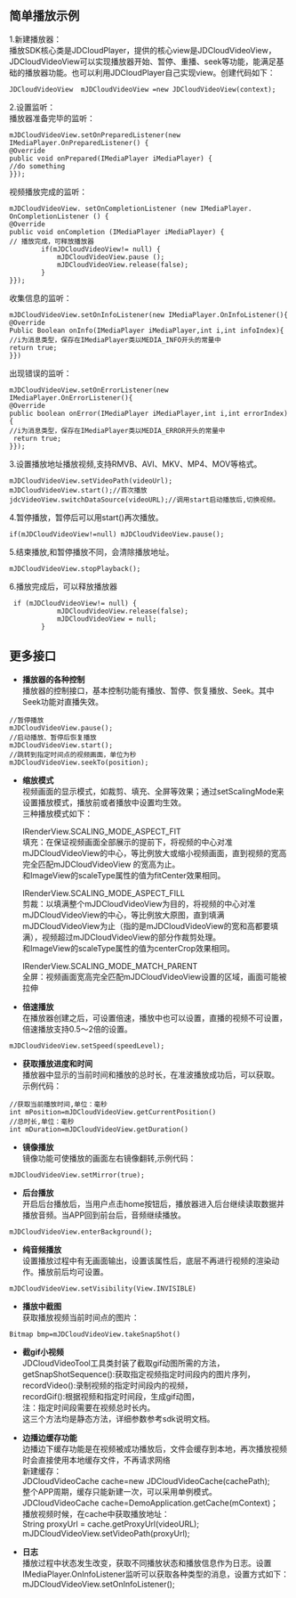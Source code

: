 ## 简单播放示例

1.新建播放器：  
播放SDK核心类是JDCloudPlayer，提供的核心view是JDCloudVideoView，JDCloudVideoView可以实现播放器开始、暂停、重播、seek等功能，能满足基础的播放器功能。也可以利用JDCloudPlayer自己实现view。创建代码如下：  
```
JDCloudVideoView  mJDCloudVideoView =new JDCloudVideoView(context);
```
2.设置监听：  
播放器准备完毕的监听：
```  
mJDCloudVideoView.setOnPreparedListener(new IMediaPlayer.OnPreparedListener() {
@Override
public void onPrepared(IMediaPlayer iMediaPlayer) {
//do something
}});
```  
视频播放完成的监听：
```
mJDCloudVideoView. setOnCompletionListener (new IMediaPlayer. OnCompletionListener () {
@Override
public void onCompletion (IMediaPlayer iMediaPlayer) {
// 播放完成，可释放播放器
		if(mJDCloudVideoView!= null) {
			mJDCloudVideoView.pause ();
			mJDCloudVideoView.release(false);
		}
}});
```  
收集信息的监听：
```
mJDCloudVideoView.setOnInfoListener(new IMediaPlayer.OnInfoListener(){
@Override
Public Boolean onInfo(IMediaPlayer iMediaPlayer,int i,int infoIndex){
//i为消息类型，保存在IMediaPlayer类以MEDIA_INFO开头的常量中
return true;
}})
```  
出现错误的监听：
```
mJDCloudVideoView.setOnErrorListener(new IMediaPlayer.OnErrorListener(){
@Override
public boolean onError(IMediaPlayer iMediaPlayer,int i,int errorIndex) {
//i为消息类型，保存在IMediaPlayer类以MEDIA_ERROR开头的常量中
 return true;
}});
```  
3.设置播放地址播放视频,支持RMVB、AVI、MKV、MP4、MOV等格式。
```
mJDCloudVideoView.setVideoPath(videoUrl);
mJDCloudVideoView.start();//首次播放
jdcVideoView.switchDataSource(videoURL);//调用start启动播放后,切换视频。
```  
4.暂停播放，暂停后可以用start()再次播放。
```
if(mJDCloudVideoView!=null) mJDCloudVideoView.pause();
```  
5.结束播放,和暂停播放不同，会清除播放地址。
```
mJDCloudVideoView.stopPlayback();
```  
6.播放完成后，可以释放播放器
```
 if (mJDCloudVideoView!= null) {
            mJDCloudVideoView.release(false);
            mJDCloudVideoView = null;
        }
```  
## 更多接口

* **播放器的各种控制**  
播放器的控制接口，基本控制功能有播放、暂停、恢复播放、Seek。其中Seek功能对直播失效。  
```
//暂停播放
mJDCloudVideoView.pause();
//启动播放、暂停后恢复播放
mJDCloudVideoView.start();
//跳转到指定时间点的视频画面，单位为秒
mJDCloudVideoView.seekTo(position);
```
* **缩放模式**  
视频画面的显示模式，如裁剪、填充、全屏等效果；通过setScalingMode来设置播放模式，播放前或者播放中设置均生效。  
三种播放模式如下：  

  IRenderView.SCALING_MODE_ASPECT_FIT   
  填充：在保证视频画面全部展示的提前下，将视频的中心对准mJDCloudVideoView的中心，等比例放大或缩小视频画面，直到视频的宽高完全匹配mJDCloudVideoView 的宽高为止。  
  和ImageView的scaleType属性的值为fitCenter效果相同。  

  IRenderView.SCALING_MODE_ASPECT_FILL    
  剪裁：以填满整个mJDCloudVideoView为目的，将视频的中心对准mJDCloudVideoView的中心，等比例放大原图，直到填满mJDCloudVideoView为止（指的是mJDCloudVideoView的宽和高都要填满），视频超过mJDCloudVideoView的部分作裁剪处理。  
  和ImageView的scaleType属性的值为centerCrop效果相同。  

  IRenderView.SCALING_MODE_MATCH_PARENT  
  全屏：视频画面宽高完全匹配mJDCloudVideoView设置的区域，画面可能被拉伸  

* **倍速播放**  
在播放器创建之后，可设置倍速，播放中也可以设置，直播的视频不可设置，倍速播放支持0.5～2倍的设置。  
```
mJDCloudVideoView.setSpeed(speedLevel); 
```
* **获取播放进度和时间**  
播放器中显示的当前时间和播放的总时长，在准波播放成功后，可以获取。  
示例代码：    
```
//获取当前播放时间,单位：毫秒
int mPosition=mJDCloudVideoView.getCurrentPosition()
//总时长,单位：毫秒
int mDuration=mJDCloudVideoView.getDuration()
```
* **镜像播放**  
镜像功能可使播放的画面左右镜像翻转,示例代码：  
```
mJDCloudVideoView.setMirror(true);
```
* **后台播放**  
开启后台播放后，当用户点击home按钮后，播放器进入后台继续读取数据并播放音频。当APP回到前台后，音频继续播放。  
```
mJDCloudVideoView.enterBackground();
```
* **纯音频播放**  
设置播放过程中有无画面输出，设置该属性后，底层不再进行视频的渲染动作。播放前后均可设置。  
```
mJDCloudVideoView.setVisibility(View.INVISIBLE)
```
* **播放中截图**  
获取播放视频当前时间点的图片：   
```
Bitmap bmp=mJDCloudVideoView.takeSnapShot()
```
* **截gif小视频**  
JDCloudVideoTool工具类封装了截取gif动图所需的方法，  
getSnapShotSequence():获取指定视频指定时间段内的图片序列，  
recordVideo():录制视频的指定时间段内的视频，  
recordGif():根据视频和指定时间段，生成gif动图，  
注：指定时间段需要在视频总时长内。  
这三个方法均是静态方法，详细参数参考sdk说明文档。  

* **边播边缓存功能**  
边播边下缓存功能是在视频被成功播放后，文件会缓存到本地，再次播放视频时会直接使用本地缓存文件，不再请求网络   
新建缓存：  
JDCloudVideoCache  cache=new JDCloudVideoCache(cachePath);  
整个APP周期，缓存只能新建一次，可以采用单例模式。  
JDCloudVideoCache cache=DemoApplication.getCache(mContext)；  
播放视频时候，在cache中获取播放地址：  
String proxyUrl = cache.getProxyUrl(videoURL);  
mJDCloudVideoView.setVideoPath(proxyUrl);  

* **日志**  
播放过程中状态发生改变，获取不同播放状态和播放信息作为日志。设置IMediaPlayer.OnInfoListener监听可以获取各种类型的消息，设置方式如下：  
mJDCloudVideoView.setOnInfoListener();  
